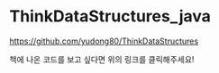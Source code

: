 # ThinkDataStructures_java

<https://github.com/yudong80/ThinkDataStructures>

책에 나온 코드를 보고 싶다면 위의 링크를 클릭해주세요!
